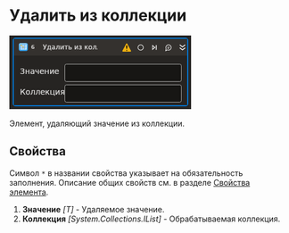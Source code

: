 # Удалить из коллекции

![](<../../../../resources/activities/extra/t1/T1-RemoveFromColl.PNG>)

Элемент, удаляющий значение из коллекции.

## Свойства

Символ `*` в названии свойства указывает на обязательность заполнения. 
Описание общих свойств см. в разделе [Свойства элемента](https://docs.primo-rpa.ru/primo-rpa/primo-studio/process/elements#svoistva-elementa).

1. **Значение** *[T]* - Удаляемое значение.
1. **Коллекция** *[System.Collections.IList]* - Обрабатываемая коллекция.
